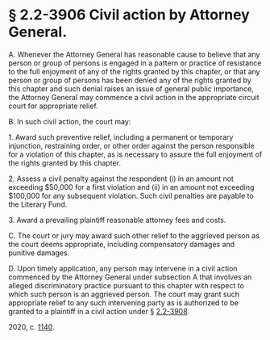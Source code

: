 # § 2.2-3906 Civil action by Attorney General.

<p>A. Whenever the Attorney General has reasonable cause to believe that any person or group of persons is engaged in a pattern or practice of resistance to the full enjoyment of any of the rights granted by this chapter, or that any person or group of persons has been denied any of the rights granted by this chapter and such denial raises an issue of general public importance, the Attorney General may commence a civil action in the appropriate circuit court for appropriate relief.</p><p>B. In such civil action, the court may:</p><p>1. Award such preventive relief, including a permanent or temporary injunction, restraining order, or other order against the person responsible for a violation of this chapter, as is necessary to assure the full enjoyment of the rights granted by this chapter.</p><p>2. Assess a civil penalty against the respondent (i) in an amount not exceeding $50,000 for a first violation and (ii) in an amount not exceeding $100,000 for any subsequent violation. Such civil penalties are payable to the Literary Fund.</p><p>3. Award a prevailing plaintiff reasonable attorney fees and costs.</p><p>C. The court or jury may award such other relief to the aggrieved person as the court deems appropriate, including compensatory damages and punitive damages.</p><p>D. Upon timely application, any person may intervene in a civil action commenced by the Attorney General under subsection A that involves an alleged discriminatory practice pursuant to this chapter with respect to which such person is an aggrieved person. The court may grant such appropriate relief to any such intervening party as is authorized to be granted to a plaintiff in a civil action under § <a href='/vacode/2.2-3908/'>2.2-3908</a>.</p><p>2020, c. <a href='http://lis.virginia.gov/cgi-bin/legp604.exe?201+ful+CHAP1140'>1140</a>.</p>
